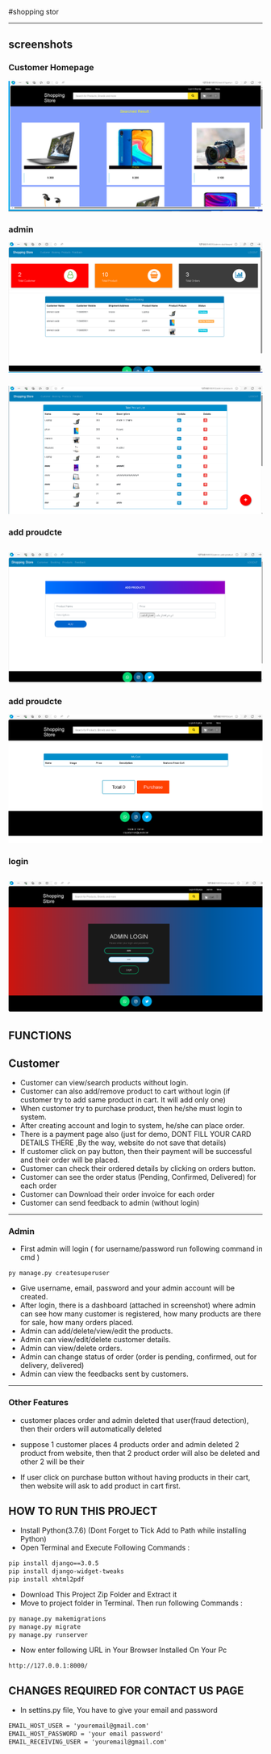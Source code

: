 #shopping stor

---
## screenshots
### Customer Homepage
![homepage snap](https://github.com/syfd74582/Shopping-Store/blob/master/image/Annotation%202024-05-06%20212944.png?raw=true)
### admin
![h](https://github.com/syfd74582/Shopping-Store/blob/master/image/Annotation%202024-05-06%20213142.png?raw=true)
### 
![cart snap](https://github.com/syfd74582/Shopping-Store/blob/master/image/Annotation%202024-05-06%20213216.png?raw=true)
### add proudcte
![orders snap](https://github.com/syfd74582/Shopping-Store/blob/master/image/Annotation%202024-05-06%20213313.png?raw=true)
---
### add proudcte
![](https://github.com/syfd74582/Shopping-Store/blob/master/image/Annotation%202024-05-06%20213441.png?raw=true)
### login
![admin lgin](https://github.com/syfd74582/Shopping-Store/blob/master/image/Annotation%202024-05-06%20213043.png?raw=true)
---
## FUNCTIONS
## Customer
- Customer can view/search products without login.
- Customer can also add/remove product to cart without login (if customer try to add same product in cart. It will add only one)
- When customer try to purchase product, then he/she must login to system.
- After creating account and login to system, he/she can place order.
- There is a payment page also (just for demo, DONT FILL YOUR CARD DETAILS THERE ,By the way, website do not save that details)
- If customer click on pay button, then their payment will be successful and their order will be placed.
- Customer can check their ordered details by clicking on orders button.
- Customer can see the order status (Pending, Confirmed, Delivered) for each order  
- Customer can Download their order invoice for each order
- Customer can send feedback to admin (without login)
---
### Admin
- First admin will login ( for username/password run following command in cmd )
```
py manage.py createsuperuser
```
- Give username, email, password and your admin account will be created.
- After login, there is a dashboard (attached in screenshot) where admin can see how many customer is registered, how many products are there for sale, how many orders placed.
- Admin can add/delete/view/edit the products.
- Admin can view/edit/delete customer details.
- Admin can view/delete orders.
- Admin can change status of order (order is pending, confirmed, out for delivery, delivered)
- Admin can view the feedbacks sent by customers.
---
### Other Features
- customer places order and admin deleted that user(fraud detection), then their orders will automatically deleted

- suppose 1 customer places 4 products order and admin deleted 2 product from website, then that 2 product order will
    also be deleted and other 2 will be their
- If user click on purchase button without having products in their cart, then website will ask to add product in cart first.



## HOW TO RUN THIS PROJECT
- Install Python(3.7.6) (Dont Forget to Tick Add to Path while installing Python)
- Open Terminal and Execute Following Commands :
```
pip install django==3.0.5
pip install django-widget-tweaks
pip install xhtml2pdf

```
- Download This Project Zip Folder and Extract it
- Move to project folder in Terminal. Then run following Commands :
```
py manage.py makemigrations
py manage.py migrate
py manage.py runserver
```
- Now enter following URL in Your Browser Installed On Your Pc
```
http://127.0.0.1:8000/
```

## CHANGES REQUIRED FOR CONTACT US PAGE
- In settins.py file, You have to give your email and password
```
EMAIL_HOST_USER = 'youremail@gmail.com'
EMAIL_HOST_PASSWORD = 'your email password'
EMAIL_RECEIVING_USER = 'youremail@gmail.com'

